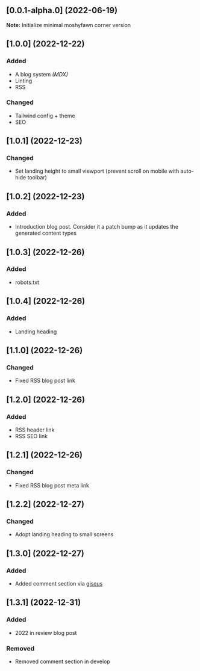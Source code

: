 ## [0.0.1-alpha.0] (2022-06-19)

**Note:** Initialize minimal moshyfawn corner version

## [1.0.0] (2022-12-22)

### Added

- A blog system _(MDX)_
- Linting
- RSS

### Changed

- Tailwind config + theme
- SEO

## [1.0.1] (2022-12-23)

### Changed

- Set landing height to small viewport (prevent scroll on mobile with auto-hide toolbar)

## [1.0.2] (2022-12-23)

### Added

- Introduction blog post. Consider it a patch bump as it updates the generated content types

## [1.0.3] (2022-12-26)

### Added

- robots.txt

## [1.0.4] (2022-12-26)

### Added

- Landing heading

## [1.1.0] (2022-12-26)

### Changed

- Fixed RSS blog post link

## [1.2.0] (2022-12-26)

### Added

- RSS header link
- RSS SEO link

## [1.2.1] (2022-12-26)

### Changed

- Fixed RSS blog post meta link

## [1.2.2] (2022-12-27)

### Changed

- Adopt landing heading to small screens

## [1.3.0] (2022-12-27)

### Added

- Added comment section via [giscus](https://github.com/giscus/giscus)

## [1.3.1] (2022-12-31)

### Added

- 2022 in review blog post

### Removed

- Removed comment section in develop
